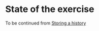 # State of the exercise
To be continued from [Storing a history](https://facebook.github.io/react/tutorial/tutorial.html#storing-a-history)
